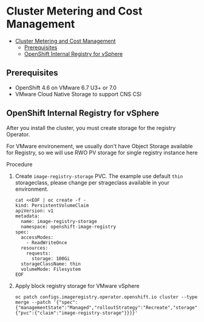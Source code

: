 # Cluster Metering and Cost Management

<!-- TOC -->

- [Cluster Metering and Cost Management](#cluster-metering-and-cost-management)
  - [Prerequisites](#prerequisites)
  - [OpenShift Internal Registry for vSphere](#openshift-internal-registry-for-vsphere)

<!-- /TOC -->

## Prerequisites
- OpenShift 4.6 on VMware 6.7 U3+ or 7.0
- VMware Cloud Native Storage to support CNS CSI

## OpenShift Internal Registry for vSphere

After you install the cluster, you must create storage for the registry Operator.

For VMware environement, we usually don't have Object Storage available for Registry, so we will use RWO PV storage for single registry instance here

Procedure

1. Create `image-registry-storage` PVC. The example use default `thin` storageclass, please change per strageclass available in your environment.
    ```
    cat <<EOF | oc create -f -
    kind: PersistentVolumeClaim
    apiVersion: v1
    metadata:
      name: image-registry-storage
      namespace: openshift-image-registry
    spec:
      accessModes:
        - ReadWriteOnce
      resources:
        requests:
          storage: 100Gi
      storageClassName: thin
      volumeMode: Filesystem
    EOF
    ```
2. Apply block registry storage for VMware vSphere
    ```
    oc patch configs.imageregistry.operator.openshift.io cluster --type merge --patch '{"spec":{"managementState":"Managed","rolloutStrategy":"Recreate","storage":{"pvc":{"claim":"image-registry-storage"}}}}'
    ```


